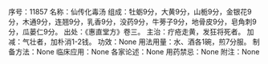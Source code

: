 序号：11857
名称：仙传化毒汤
组成：牡蛎9分，大黄9分，山栀9分，金银花9分，木通9分，连翘9分，乳香9分，没药9分，牛蒡子9分，地骨皮9分，皂角刺9分，瓜蒌仁9分。
出处：《惠直堂方》卷三。
主治：疔疮走黄，发狂将死者。
加减：气壮者，加朴消1-2钱。
功效：None
用法用量：水、酒各1碗，煎7分服。
制备方法：None
临床应用：None
各家论述：None
用药禁忌：None
附注：None
